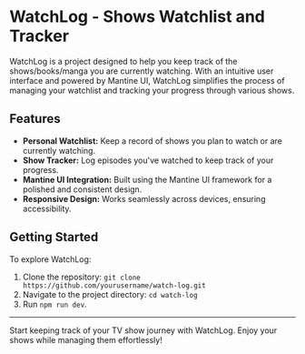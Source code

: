 # WatchLog - Shows Watchlist and Tracker

WatchLog is a project designed to help you keep track of the shows/books/manga you are currently watching. With an intuitive user interface and powered by Mantine UI, WatchLog simplifies the process of managing your watchlist and tracking your progress through various shows.

## Features

- **Personal Watchlist:** Keep a record of shows you plan to watch or are currently watching.
- **Show Tracker:** Log episodes you've watched to keep track of your progress.
- **Mantine UI Integration:** Built using the Mantine UI framework for a polished and consistent design.
- **Responsive Design:** Works seamlessly across devices, ensuring accessibility.

## Getting Started

To explore WatchLog:

1. Clone the repository: `git clone https://github.com/yourusername/watch-log.git`
2. Navigate to the project directory: `cd watch-log`
3. Run `npm run dev`.

---

Start keeping track of your TV show journey with WatchLog. Enjoy your shows while managing them effortlessly!